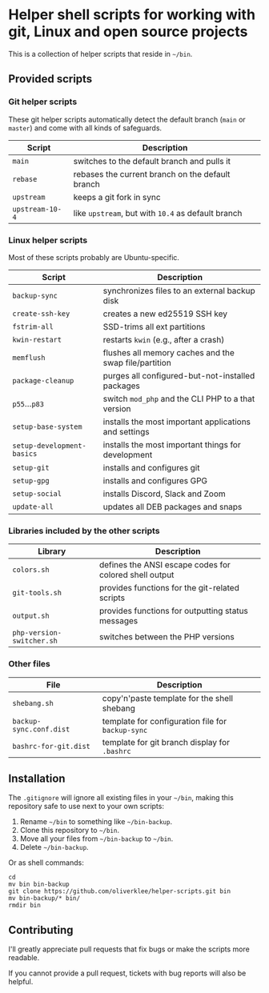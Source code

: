 # Helper shell scripts for working with git, Linux and open source projects

This is a collection of helper scripts that reside in `~/bin`.

## Provided scripts

### Git helper scripts

These git helper scripts automatically detect the default branch (`main` or `master`)
and come with all kinds of safeguards.

| Script            | Description                                        |
|-------------------|----------------------------------------------------|
| `main`            | switches to the default branch and pulls it        |
| `rebase`          | rebases the current branch on the default branch   |
| `upstream`        | keeps a git fork in sync                           |
| `upstream-10-4`   | like `upstream`, but with `10.4` as default branch |

### Linux helper scripts

Most of these scripts probably are Ubuntu-specific.

| Script                     | Description                                           |
|----------------------------|-------------------------------------------------------|
| `backup-sync`              | synchronizes files to an external backup disk         |
| `create-ssh-key`           | creates a new ed25519 SSH key                         |
| `fstrim-all`               | SSD-trims all ext partitions                          |
| `kwin-restart`             | restarts `kwin` (e.g., after a crash)                 |
| `memflush`                 | flushes all memory caches and the swap file/partition |
| `package-cleanup`          | purges all configured-but-not-installed packages      |
| `p55`…`p83`                | switch `mod_php` and the CLI PHP to a that version    |
| `setup-base-system`        | installs the most important applications and settings |
| `setup-development-basics` | installs the most important things for development    |
| `setup-git`                | installs and configures git                           |
| `setup-gpg`                | installs and configures GPG                           |
| `setup-social`             | installs Discord, Slack and Zoom                      |
| `update-all`               | updates all DEB packages and snaps                    |

### Libraries included by the other scripts

| Library                   | Description                                            |
|---------------------------|--------------------------------------------------------|
| `colors.sh`               | defines the ANSI escape codes for colored shell output | 
| `git-tools.sh`            | provides functions for the git-related scripts         |
| `output.sh`               | provides functions for outputting status messages      |
| `php-version-switcher.sh` | switches between the PHP versions                      |

### Other files

| File                    | Description                                       |
|-------------------------|---------------------------------------------------|
| `shebang.sh`            | copy'n'paste template for the shell shebang       |
| `backup-sync.conf.dist` | template for configuration file for `backup-sync` |
| `bashrc-for-git.dist`   | template for git branch display for `.bashrc`     |

## Installation

The `.gitignore` will ignore all existing files in your `~/bin`, making this
repository safe to use next to your own scripts:

1. Rename `~/bin` to something like `~/bin-backup`.
2. Clone this repository to `~/bin`.
3. Move all your files from `~/bin-backup` to `~/bin`.
4. Delete `~/bin-backup`.

Or as shell commands:

```shell
cd
mv bin bin-backup
git clone https://github.com/oliverklee/helper-scripts.git bin
mv bin-backup/* bin/
rmdir bin
```

## Contributing

I'll greatly appreciate pull requests that fix bugs or make the scripts more
readable.

If you cannot provide a pull request, tickets with bug reports will also be helpful.
